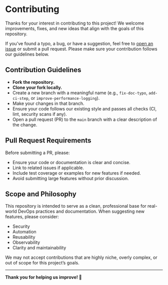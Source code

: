 # Contributing

Thanks for your interest in contributing to this project! We welcome improvements, fixes, and new ideas that align with the goals of this repository.

If you’ve found a typo, a bug, or have a suggestion, feel free to [open an issue](../../issues/new) or submit a pull request. Please make sure your contribution follows our guidelines below.

## Contribution Guidelines

- **Fork the repository.**
- **Clone your fork locally.**
- Create a new branch with a meaningful name (e.g., `fix-doc-typo`, `add-ci-step`, or `improve-performance-logging`).
- Make your changes in that branch.
- Ensure your code follows our existing style and passes all checks (CI, lint, security scans if any).
- Open a pull request (PR) to the `main` branch with a clear description of the change.

## Pull Request Requirements

Before submitting a PR, please:

- Ensure your code or documentation is clear and concise.
- Link to related issues if applicable.
- Include test coverage or examples for new features if needed.
- Avoid submitting large features without prior discussion.

## Scope and Philosophy

This repository is intended to serve as a clean, professional base for real-world DevOps practices and documentation. When suggesting new features, please consider:

- Security
- Automation
- Reusability
- Observability
- Clarity and maintainability

We may not accept contributions that are highly niche, overly complex, or out of scope for this project’s goals.

---

**Thank you for helping us improve! 🙌**
